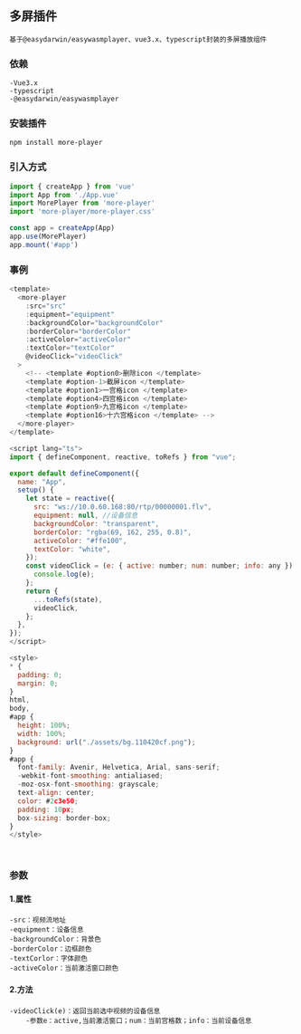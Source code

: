 ## 多屏插件
    基于@easydarwin/easywasmplayer、vue3.x、typescript封装的多屏播放组件
### 依赖
    -Vue3.x
    -typescript
    -@easydarwin/easywasmplayer
### 安装插件
```
npm install more-player
```
### 引入方式
````javascript
import { createApp } from 'vue'
import App from './App.vue'
import MorePlayer from 'more-player'
import 'more-player/more-player.css'

const app = createApp(App)
app.use(MorePlayer)
app.mount('#app')
````
### 事例
```javascript
<template>
  <more-player
    :src="src"
    :equipment="equipment"
    :backgroundColor="backgroundColor"
    :borderColor="borderColor"
    :activeColor="activeColor"
    :textColor="textColor"
    @videoClick="videoClick"
  >
    <!-- <template #option0>删除icon </template>
    <template #option-1>截屏icon </template>
    <template #option1>一宫格icon </template>
    <template #option4>四宫格icon </template>
    <template #option9>九宫格icon </template>
    <template #option16>十六宫格icon </template> -->
  </more-player>
</template>

<script lang="ts">
import { defineComponent, reactive, toRefs } from "vue";

export default defineComponent({
  name: "App",
  setup() {
    let state = reactive({
      src: "ws://10.0.60.168:80/rtp/00000001.flv",
      equipment: null, //设备信息
      backgroundColor: "transparent",
      borderColor: "rgba(69, 162, 255, 0.8)",
      activeColor: "#ffe100",
      textColor: "white",
    });
    const videoClick = (e: { active: number; num: number; info: any }) => {
      console.log(e);
    };
    return {
      ...toRefs(state),
      videoClick,
    };
  },
});
</script>

<style>
* {
  padding: 0;
  margin: 0;
}
html,
body,
#app {
  height: 100%;
  width: 100%;
  background: url("./assets/bg.110420cf.png");
}
#app {
  font-family: Avenir, Helvetica, Arial, sans-serif;
  -webkit-font-smoothing: antialiased;
  -moz-osx-font-smoothing: grayscale;
  text-align: center;
  color: #2c3e50;
  padding: 10px;
  box-sizing: border-box;
}
</style>




```
### 参数
  #### 1.属性
    -src：视频流地址
    -equipment：设备信息
    -backgroundColor：背景色
    -borderColor：边框颜色
    -textCorlor：字体颜色
    -activeColor：当前激活窗口颜色
  #### 2.方法
    -videoClick(e)：返回当前选中视频的设备信息
        -参数e：active,当前激活窗口；num：当前宫格数；info：当前设备信息

